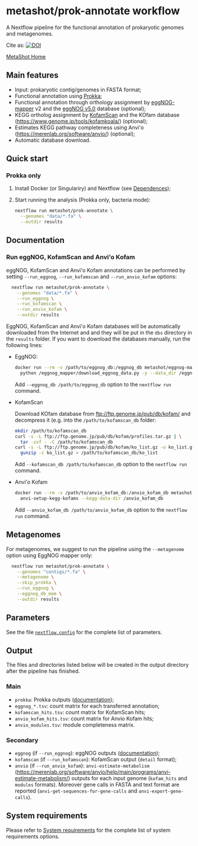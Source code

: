 # metashot/prok-annotate workflow

A Nextflow pipeline for the functional annotation of prokaryotic genomes and metagenomes.

Cite as: [![DOI](https://zenodo.org/badge/311277400.svg)](https://zenodo.org/badge/latestdoi/311277400)

[MetaShot Home](https://metashot.github.io/)

## Main features

- Input: prokaryotic contig/genomes in FASTA format;
- Functional annotation using [Prokka](https://github.com/tseemann/prokka);
- Functional annotation through orthology assignment by
  [eggNOG-mapper](https://github.com/eggnogdb/eggnog-mapper) v2 and the [eggNOG
  v5.0](http://eggnog-mapper.embl.de/) database (optional);
- KEGG ortholog assignment by [KofamScan](https://github.com/takaram/kofam_scan)
  and the KOfam database (https://www.genome.jp/tools/kofamkoala/) (optional);
- Estimates KEGG pathway completeness using Anvi'o
  (https://merenlab.org/software/anvio/) (optional);
- Automatic database download.

## Quick start

### Prokka only

1. Install Docker (or Singulariry) and Nextflow (see
   [Dependences](https://metashot.github.io/#dependencies));
2. Start running the analysis (Prokka only, bacteria mode):

   ```bash
   nextflow run metashot/prok-annotate \
     --genomes "data/*.fa" \
     --outdir results
   ```

## Documentation

### Run eggNOG, KofamScan and Anvi'o Kofam
eggNOG, KofamScan and Anvi'o Kofam annotations can be performed by setting
`--run_eggnog`, `--run_kofamscan` and `--run_anvio_kofam` options:

```bash
  nextflow run metashot/prok-annotate \
    --genomes "data/*.fa" \
    --run_eggnog \
    --run_kofamscan \
    --run_anvio_kofam \
    --outdir results
```

EggNOG, KofamScan and Anvi'o Kofam databases will be automatically downloaded
from the Internet and and they will be put in the `dbs` directory in the
`results` folder. If you want to download the databases manually, run the
following lines:

- EggNOG:

  ```bash
  docker run --rm -v /path/to/eggnog_db:/eggnog_db metashot/eggnog-mapper:2.0.1-3 \
    python /eggnog_mapper/download_eggnog_data.py -y --data_dir /eggnog_db
  ```

  Add `--eggnog_db /path/to/eggnog_db` option to the `nextflow run` command.

- KofamScan

  Download KOfam database from ftp://ftp.genome.jp/pub/db/kofam/ and decompress
  it (e.g. into the `/path/to/kofamscan_db` folder:

  ```bash
  mkdir /path/to/kofamscan_db
  curl -s -L ftp://ftp.genome.jp/pub/db/kofam/profiles.tar.gz | \
    tar -zxf - -C /path/to/kofamscan_db
  curl -s -L ftp://ftp.genome.jp/pub/db/kofam/ko_list.gz -o ko_list.gz && \
    gunzip -c ko_list.gz > /path/to/kofamscan_db/ko_list
  ```

  Add `--kofamscan_db /path/to/kofamscan_db` option to the `nextflow run`
  command.

- Anvi'o Kofam

  ```bash
  docker run --rm -v /path/to/anvio_kofam_db:/anvio_kofam_db metashot/metashot/anvio:7-2 \
    anvi-setup-kegg-kofams --kegg-data-dir /anvio_kofam_db
  ```

  Add `--anvio_kofam_db /path/to/anvio_kofam_db` option to the `nextflow run`
  command.

## Metagenomes
For metagenomes, we suggest to run the pipeline using the `--metagenome` option using
EggNOG mapper only: 

```bash
  nextflow run metashot/prok-annotate \
    --genomes "contigs/*.fa" \
    --metagenome \
    --skip_prokka \
    --run_eggnog \
    --eggnog_db_mem \
    --outdir results
```

## Parameters
See the file [`nextflow.config`](nextflow.config) for the complete list of
parameters.

## Output
The files and directories listed below will be created in the output directory
after the pipeline has finished.

### Main
- `prokka`: Prokka outputs ([documentation](https://github.com/tseemann/prokka#output-files));
- `eggnog_*.tsv`: count matrix for each transferred annotation;
- `kofamscan_hits.tsv`: count matrix for KofamScan hits;
- `anvio_kofam_hits.tsv`: count matrix for Anvio Kofam hits;
- `anvio_modules.tsv`: module completeness matrix.

### Secondary
- `eggnog` (if `--run_eggnog`): eggNOG outputs
  ([documentation](https://github.com/eggnogdb/eggnog-mapper/wiki/eggNOG-mapper-v2));
- `kofamscan` (if `--run_kofamscan`): KofamScan output (`detail` format);
- `anvio` (if `--run_anvio_kofam`): `anvi-estimate-metabolism`
  (https://merenlab.org/software/anvio/help/main/programs/anvi-estimate-metabolism/)
  outputs  for each input genome (`kofam_hits` and `modules` formats). Moreover
  gene calls in FASTA and text format are reported
  (`anvi-get-sequences-for-gene-calls` and `anvi-export-gene-calls`).

## System requirements
Please refer to [System
requirements](https://metashot.github.io/#system-requirements) for the complete
list of system requirements options.
